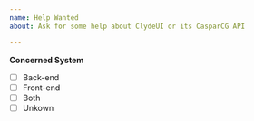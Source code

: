 ```yaml
---
name: Help Wanted
about: Ask for some help about ClydeUI or its CasparCG API

---
```


**Concerned System**
- [ ] Back-end
- [ ] Front-end
- [ ] Both
- [ ] Unkown
